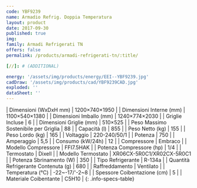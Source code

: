 ```yaml
---
code: YBF9239
name: Armadio Refrig. Doppia Temperatura
layout: product
date: 2017-09-30
published: true
img:
family: Armadi Refrigerati TN
offers: false
permalink: /products/armadi-refrigerati-tn/:title/

[//]: # (ADDITIONAL)

energy: '/assets/img/products/energy/EEI--YBF9239.jpg'
cadDraw: '/assets/img/products/cad/YBF9239CAD.jpg'
exploded: ''
dataSheet: ''
---
```



| Dimensioni (WxDxH mm) | 1200×740×1950 |
| Dimensioni Interne (mm) | 1100×540×1380 |
| Dimensioni Imballo (mm) | 1240×774×2030 |
| Griglie Incluse | 6 |
| Dimensioni Griglie (mm) | 510×525 |
| Peso Massimo Sostenibile per Griglia | 88 |
| Capacità (l) | 855 |
| Peso Netto (kg) | 155 |
| Peso Lordo (kg) | 165 |
| Voltaggio | 220-240/50/1 |
| Potenza | 750 |
| Amperaggio | 5,5 |
| Consumo (kW/24h) | 12 |
| Compressore | Embraco |
| Modello Compressore | FFI7.5HAK |
| Potenza Compressore (hp) | 1/4 |
| Termostato | Dixell |
| Modello Termostato | XR06CX-5R0C1/XR02CX-5R0C1 |
| Potenza Sbrinamento (W) | 350 |
| Tipo Refrigerante | R-134a |
| Quantità Refrigerante Contenuta (g) | 680 |
| Raffreddamento | Ventilato |
| Temperatura (°C) | -22~-17/'-2~8 |
| Spessore Coibentazione (cm) | 5 |
| Materiale Coibentante | C5H10 |
{: .info-specs-table}
